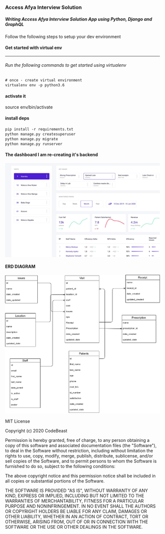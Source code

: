 ### Access Afya Interview Solution
##### Writing Access Afya Interview Solution App using Python, Django and GraphQL

Follow the following steps to setup your  dev environment

#### Get started with virtual env
----------------------------

###### Run the following commands to get started using virtualenv
```shell
# once - create virtual environment
virtualenv env -p python3.6
```

#### activate it
source env/bin/activate

#### install deps
```shell
pip install -r requirements.txt
python manage.py createsuperuser
python manage.py migrate
python manage.py runserver
```

#### The dashboard I am re-creating it's backend
![alt text](Marline.png "Dashboard image")

#### ERD DIAGRAM
![alt text](Visits.png "erd image")



MIT License

Copyright (c) 2020 CodeBeast

Permission is hereby granted, free of charge, to any person obtaining a copy
of this software and associated documentation files (the "Software"), to deal
in the Software without restriction, including without limitation the rights
to use, copy, modify, merge, publish, distribute, sublicense, and/or sell
copies of the Software, and to permit persons to whom the Software is
furnished to do so, subject to the following conditions:

The above copyright notice and this permission notice shall be included in all
copies or substantial portions of the Software.

THE SOFTWARE IS PROVIDED "AS IS", WITHOUT WARRANTY OF ANY KIND, EXPRESS OR
IMPLIED, INCLUDING BUT NOT LIMITED TO THE WARRANTIES OF MERCHANTABILITY,
FITNESS FOR A PARTICULAR PURPOSE AND NONINFRINGEMENT. IN NO EVENT SHALL THE
AUTHORS OR COPYRIGHT HOLDERS BE LIABLE FOR ANY CLAIM, DAMAGES OR OTHER
LIABILITY, WHETHER IN AN ACTION OF CONTRACT, TORT OR OTHERWISE, ARISING FROM,
OUT OF OR IN CONNECTION WITH THE SOFTWARE OR THE USE OR OTHER DEALINGS IN THE
SOFTWARE.

